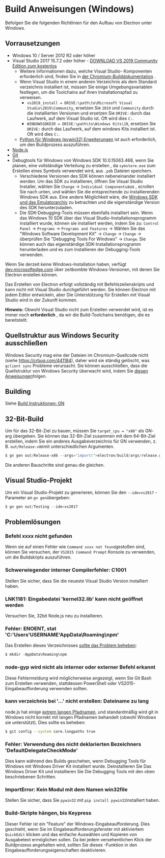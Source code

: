 # Build Anweisungen (Windows)

Befolgen Sie die folgenden Richtlinien für den Aufbau von Electron unter Windows.

## Vorrausetzungen

* Windows 10 / Server 2012 R2 oder höher
* Visual Studio 2017 15.7.2 oder höher - [DOWNLOAD VS 2019 Community Edition zum kostenlos](https://www.visualstudio.com/vs/)
  * Weitere Informationen dazu, welche Visual Studio- Komponenten erforderlich sind, finden Sie in [der Chromium-Builddokumentation](https://chromium.googlesource.com/chromium/src/+/master/docs/windows_build_instructions.md#visual-studio) .
  * Wenn Visual Studio in einem anderen Verzeichnis als dem Standard verzeichnis installiert ist, müssen Sie einige Umgebungsvariablen festlegen, um die Toolchains auf ihren Installationspfad zu verweisen.
    * `vs2019_install = DRIVE:\path\to\Microsoft Visual Studio\2019\Community`, ersetzen Sie `2019` und `Community` durch die installierten Versionen und ersetzen Sie `DRIVE:` durch das Laufwerk, auf dem Visual Studio ist. Oft wird dies `C:`.
    * `WINDOWSSDKDIR = DRIVE:\path\to\Windows Kits\10`, ersetzen Sie `DRIVE:` durch das Laufwerk, auf dem windows Kits installiert ist. Oft wird dies `C:`.
  * [Python für Windows (pywin32) Erweiterungen](https://pypi.org/project/pywin32/#files) ist auch erforderlich, um den Buildprozess auszuführen.
* [Node.js](https://nodejs.org/download/)
* [Git](https://git-scm.com)
* Debugtools für Windows von Windows SDK 10.0.15063.468, wenn Sie planen, eine vollständige Verteilung zu erstellen , da `symstore.exe` zum Erstellen eines Symbols verwendet wird, aus `.pdb` Dateien speichern.
  * Verschiedene Versionen des SDK können nebeneinander installiert werden. Um das SDK zu installieren, öffnen Sie Visual Studio Installer, wählen Sie `Change` → `Individual Components`aus , scrollen Sie nach unten, und wählen Sie die entsprechende zu installierenden Windows SDK aus. Eine andere Möglichkeit wäre, die [Windows SDK und das Emulatorarchiv](https://developer.microsoft.com/en-us/windows/downloads/sdk-archive) zu betrachten und die eigenständige Version des SDK herunterzuladen.
  * Die SDK-Debugging-Tools müssen ebenfalls installiert sein. Wenn das Windows 10 SDK über das Visual Studio-Installationsprogramm installiert wurde, können sie installiert werden, indem Sie zu: `Control Panel` → `Programs` → `Programs and Features` → Wählen Sie das "Windows Software Development Kit" → `Change` → `Change` → überprüfen Sie "Debugging Tools For Windows" → `Change`. Sie können auch das eigenständige SDK-Installationsprogramm herunterladen und es zum Installieren der Debugging-Tools verwenden.

Wenn Sie derzeit keine Windows-Installation haben, verfügt [dev.microsoftedge.com](https://developer.microsoft.com/en-us/microsoft-edge/tools/vms/) über zeitbombte Windows-Versionen, mit denen Sie Electron erstellen können.

Das Erstellen von Electron erfolgt vollständig mit Befehlszeilenskripts und kann nicht mit Visual Studio durchgeführt werden. Sie können Electron mit jedem Editor entwickeln, aber Die Unterstützung für Erstellen mit Visual Studio wird in der Zukunft kommen.

**Hinweis:** Obwohl Visual Studio nicht zum Erstellen verwendet wird, ist es immer noch **erforderlich** , da wir die Build-Toolchains benötigen, die es bereitstellt.

## Quellstruktur aus Windows Security ausschließen

Windows Security mag eine der Dateien im Chromium-Quellcode nicht (siehe https://crbug.com/441184), daher wird sie ständig gelöscht, was `gclient sync` Probleme verursacht. Sie können ausschließen, dass die Quellstruktur von Windows Security überwacht wird, indem Sie [diesen Anweisungen](https://support.microsoft.com/en-us/windows/add-an-exclusion-to-windows-security-811816c0-4dfd-af4a-47e4-c301afe13b26)folgen.

## Building

Siehe [Build Instruktionen: GN](build-instructions-gn.md)

## 32-Bit-Build

Um für das 32-Bit-Ziel zu bauen, müssen Sie `target_cpu = "x86"` als GN- arg übergeben. Sie können das 32-Bit-Ziel zusammen mit dem 64-Bit-Ziel erstellen, indem Sie ein anderes Ausgabeverzeichnis für GN verwenden, z. B. `out/Release-x86`mit unterschiedlichen Argumenten.

```powershell
$ gn gen out/Release-x86 --args="import(">electron/build/args/release.gn") target_cpu= "x86""
```

Die anderen Bauschritte sind genau die gleichen.

## Visual Studio-Projekt

Um ein Visual Studio-Projekt zu generieren, können Sie den `--ide=vs2017` -Parameter an `gn gen`übergeben:

```powershell
$ gn gen out/Testing --ide=vs2017
```

## Problemlösungen

### Befehl xxxx nicht gefunden

Wenn sie auf einen Fehler wie `Command xxxx not found`gestoßen sind, können Sie versuchen, der `VS2015 Command Prompt` Konsole zu verwenden, um die Buildskripts auszuführen.

### Schwerwiegender interner Compilerfehler: C1001

Stellen Sie sicher, dass Sie die neueste Visual Studio Version installiert haben.

### LNK1181: Eingabedatei 'kernel32.lib' kann nicht geöffnet werden

Versuchen Sie, 32bit Node.js neu zu installieren.

### Fehler: ENOENT, stat 'C:'Users'USERNAME'AppData\Roaming\npm'

Das Erstellen dieses Verzeichnisses [sollte das Problem beheben](https://stackoverflow.com/a/25095327/102704):

```powershell
$ mkdir -AppData\Roaming\npm
```

### node-gyp wird nicht als interner oder externer Befehl erkannt

Diese Fehlermeldung wird möglicherweise angezeigt, wenn Sie Git Bash zum Erstellen verwenden, stattdessen PowerShell oder VS2015-Eingabeaufforderung verwenden sollten.

### kann verzeichnis bei '...' nicht erstellen: Dateiname zu lang

node.js hat einige [extrem langen Pfadnamen](https://github.com/electron/node/tree/electron/deps/npm/node_modules/libnpx/node_modules/yargs/node_modules/read-pkg-up/node_modules/read-pkg/node_modules/load-json-file/node_modules/parse-json/node_modules/error-ex/node_modules/is-arrayish), und standardmäßig wird git in Windows nicht korrekt mit langen Pfadnamen behandelt (obwohl Windows sie unterstützt). Dies sollte es beheben:

```sh
$ git config --system core.longpaths true
```

### Fehler: Verwendung des nicht deklarierten Bezeichners 'DefaultDelegateCheckMode'

Dies kann während des Builds geschehen, wenn Debugging Tools für Windows mit Windows Driver Kit installiert wurde. Deinstallieren Sie Das Windows Driver Kit und installieren Sie Die Debugging Tools mit den oben beschriebenen Schritten.

### ImportError: Kein Modul mit dem Namen win32file

Stellen Sie sicher, dass Sie `pywin32` mit `pip install pywin32`installiert haben.

### Build-Skripte hängen, bis Keypress

Dieser Fehler ist ein "Feature" der Windows-Eingabeaufforderung. Dies geschieht, wenn Sie im Eingabeaufforderungsfenster mit aktiviertem `QuickEdit` klicken und das einfache Auswählen und Kopieren von Ausgabetext ermöglichen sollen. Da bei jedem versehentlichen Klick der Buildprozess angehalten wird, sollten Sie dieses -Funktion in den Eingabeaufforderungseigenschaften deaktivieren.
